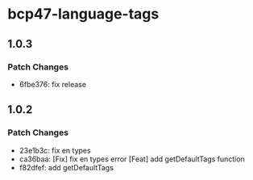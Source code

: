 # bcp47-language-tags

## 1.0.3

### Patch Changes

- 6fbe376: fix release

## 1.0.2

### Patch Changes

- 23e1b3c: fix en types
- ca36baa: [Fix] fix en types error
  [Feat] add getDefaultTags function
- f82dfef: add getDefaultTags
